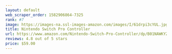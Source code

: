 ```yaml
---
layout: default 
﻿web_scraper_order: 1582906864-7325
rank: #7
image: https://images-na.ssl-images-amazon.com/images/I/61drpi3cYUL.jpg
title: Nintendo Switch Pro Controller
url: https://www.amazon.com/Nintendo-Switch-Pro-Controller/dp/B01NAWKYZ0/ref=zg_mw_videogames_7?_encoding=UTF8&psc=1&refRID=7CPRMDBM19Z4C6MKHK80
reviews: 4.8 out of 5 stars
price: $59.00 
---
```


